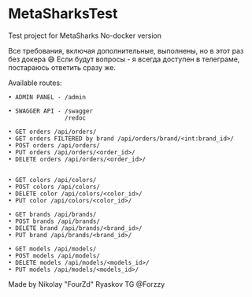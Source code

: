 # MetaSharksTest
Test project for MetaSharks
No-docker version

Все требования, включая дополнительные, выполнены, но в этот раз без докера 😅
Если будут вопросы - я всегда доступен в телеграме, постараюсь ответить сразу же.

Available routes:

    • ADMIN PANEL - /admin
    
    • SWAGGER API - /swagger
                    /redoc
    
    • GET orders /api/orders/
    • GET orders FILTERED by brand /api/orders/brand/<int:brand_id>/
    • POST orders /api/orders/
    • PUT orders /api/orders/<order_id>/
    • DELETE orders /api/orders/<order_id>/
    
    
    • GET colors /api/colors/
    • POST colors /api/colors/
    • DELETE color /api/colors/<color_id>/
    • PUT color /api/colors/<color_id>/
    
    • GET brands /api/brands/
    • POST brands /api/brands/
    • DELETE brand /api/brands/<brand_id>/
    • PUT brand /api/brands/<brand_id>/

    • GET models /api/models/
    • POST models /api/models/
    • DELETE models /api/models/<models_id>/
    • PUT models /api/models/<models_id>/
    

Made by Nikolay "FourZd" Ryaskov
TG @Forzzy
